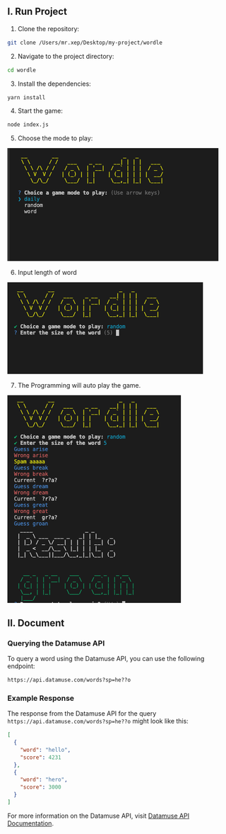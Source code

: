 ## I. Run Project

1. Clone the repository:
  ```sh
  git clone /Users/mr.xep/Desktop/my-project/wordle
  ```

2. Navigate to the project directory:
  ```sh
  cd wordle
  ```

3. Install the dependencies:
  ```sh
  yarn install
  ```

4. Start the game:
  ```sh
  node index.js
  ```

5. Choose the mode to play:

![alt text](image.png)

6. Input length of word

![alt text](image-1.png)

7. The Programming will auto play the game.

![alt text](image-2.png)

## II. Document

### Querying the Datamuse API

To query a word using the Datamuse API, you can use the following endpoint:

```sh
https://api.datamuse.com/words?sp=he??o
```

### Example Response

The response from the Datamuse API for the query `https://api.datamuse.com/words?sp=he??o` might look like this:

```json
[
  {
    "word": "hello",
    "score": 4231
  },
  {
    "word": "hero",
    "score": 3000
  }
]
```

For more information on the Datamuse API, visit [Datamuse API Documentation](https://www.datamuse.com/api/).
